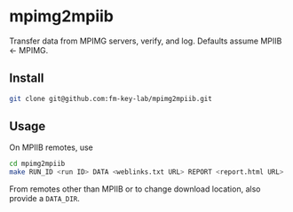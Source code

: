 # mpimg2mpiib

Transfer data from MPIMG servers, verify, and log. Defaults assume MPIIB $\leftarrow$ MPIMG.

## Install

```bash
git clone git@github.com:fm-key-lab/mpimg2mpiib.git
```

## Usage

On MPIIB remotes, use

```bash
cd mpimg2mpiib
make RUN_ID <run ID> DATA <weblinks.txt URL> REPORT <report.html URL>
```

From remotes other than MPIIB or to change download location, also provide a `DATA_DIR`.